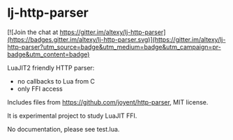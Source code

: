 lj-http-parser
========

[![Join the chat at https://gitter.im/altexy/lj-http-parser](https://badges.gitter.im/altexy/lj-http-parser.svg)](https://gitter.im/altexy/lj-http-parser?utm_source=badge&utm_medium=badge&utm_campaign=pr-badge&utm_content=badge)

LuaJIT2 friendly HTTP parser:
- no callbacks to Lua from C
- only FFI access

Includes files from https://github.com/joyent/http-parser, MIT license.

It is experimental project to study LuaJIT FFI.

No documentation, please see test.lua.

